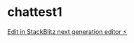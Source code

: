 # chattest1

[Edit in StackBlitz next generation editor ⚡️](https://stackblitz.com/~/github.com/september24o/chattest1)